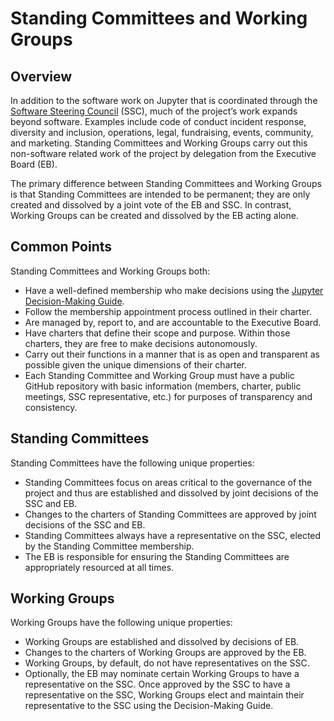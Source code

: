 # Standing Committees and Working Groups

## Overview

In addition to the software work on Jupyter that is coordinated through the [Software Steering Council](software_steering_council.md) (SSC), much of the project’s work expands beyond software. Examples include code of conduct incident response, diversity and inclusion, operations, legal, fundraising, events, community, and marketing. Standing Committees and Working Groups carry out this non-software related work of the project by delegation from the Executive Board (EB).

The primary difference between Standing Committees and Working Groups is that Standing Committees are intended to be permanent; they are only created and dissolved by a joint vote of the EB and SSC. In contrast, Working Groups can be created and dissolved by the EB acting alone.

## Common Points

Standing Committees and Working Groups both:

- Have a well-defined membership who make decisions using the [Jupyter Decision-Making Guide](decision_making.md).
- Follow the membership appointment process outlined in their charter.
- Are managed by, report to, and are accountable to the Executive Board.
- Have charters that define their scope and purpose. Within those charters, they are free to make decisions autonomously.
- Carry out their functions in a manner that is as open and transparent as possible given the unique dimensions of their charter.
- Each Standing Committee and Working Group must have a public GitHub repository with basic information (members, charter, public meetings, SSC representative, etc.) for purposes of transparency and consistency.

## Standing Committees

Standing Committees have the following unique properties:

- Standing Committees focus on areas critical to the governance of the project and thus are established and dissolved by joint decisions of the SSC and EB.
- Changes to the charters of Standing Committees are approved by joint decisions of the SSC and EB.
- Standing Committees always have a representative on the SSC, elected by the Standing Committee membership.
- The EB is responsible for ensuring the Standing Committees are appropriately resourced at all times.

## Working Groups

Working Groups have the following unique properties:

- Working Groups are established and dissolved by decisions of EB.
- Changes to the charters of Working Groups are approved by the EB.
- Working Groups, by default, do not have representatives on the SSC.
- Optionally, the EB may nominate certain Working Groups to have a representative on the SSC. Once approved by the SSC to have a representative on the SSC, Working Groups elect and maintain their representative to the SSC using the Decision-Making Guide.
